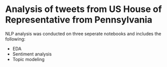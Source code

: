 # Analysis of tweets from US House of Representative from Pennsylvania 

NLP analysis was conducted on three seperate notebooks and includes the following:
- EDA 
- Sentiment analysis
- Topic modeling
